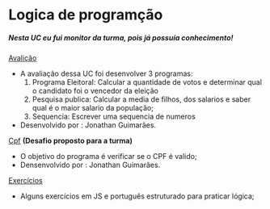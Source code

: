 # Logica de programção
##### Nesta UC eu fui monitor da turma, pois já possuía conhecimento!

[Avalição](https://github.com/JonathanGuimarae3s/exercicios-senac/tree/main/logica-de-programa%C3%A7%C3%A3o/avaliacao)

- A avaliação dessa UC foi desenvolver 3 programas:
  1. Programa Eleitoral: Calcular a quantidade de votos e determinar qual o candidato foi o vencedor da eleição
  2. Pesquisa publica: Calcular a media de filhos, dos salarios e saber qual é o maior salario da população;
  3. Sequencia: Escrever uma sequencia de numeros
- Desenvolvido por : Jonathan Guimarães.

[Cpf](https://github.com/JonathanGuimarae3s/exercicios-senac/tree/main/logica-de-programa%C3%A7%C3%A3o/cpf)
**(Desafio proposto para a turma)**

- O objetivo do programa é verificar se o CPF é valido;
- Densenvolvido por : Jonathan Guimarães.

[Exercícios](https://github.com/JonathanGuimarae3s/exercicios-senac/tree/main/logica-de-programa%C3%A7%C3%A3o/exercicios)

- Alguns exercícios em JS e português estruturado para praticar lógica;



